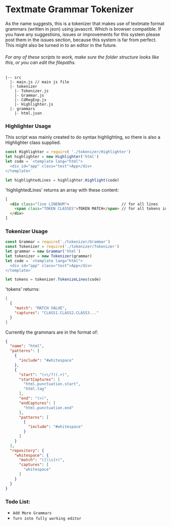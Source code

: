 # Textmate Grammar Tokenizer
As the name suggests, this is a tokenizer that makes use of textmate format grammars (written in json) using  javascrit. Which is browser compatible. If you have any suggestions, issues or improvements for this system please post them in the issues section, because this system is far from perfect.
This might also be turned in to an editor in the future.

###### For any of these scripts to work, make sure the folder structure looks like this, or you can edit the filepaths.
```
|-- src
  |- main.js // main js file
  |- tokenizer
    |- Tokenizer.js
    |- Grammar.js
    |- CdRegExp.js
    |- Highlighter.js
  |- grammars
    |- html.json
```

### Highlighter Usage
This script was mainly created to do syntax highlighting, so there is also a Highlighter class supplied.
```javascript
const Highlighter = require( './tokenizer/Highlighter')
let highlighter = new Highlighter('html')
let code = `<template lang="html">
  <div id="app" class="test">App</div>
</template>`

let highlightedLines = highlighter.Highlight(code)
```

'highlightedLines' returns an array with these content:
```html
[
  <div class="line LINENUM">                       // for all lines
    <span class="TOKEN CLASSES">TOKEN MATCH</span> // for all tokens in line
  </div>
]
```

### Tokenizer Usage
```javascript
const Grammar = require('./tokenizer/Grammar')
const Tokenizer = require('./tokenizer/Tokenizer')
let grammar = new Grammar('html')
let tokenizer = new Tokenizer(grammar)
let code = `<template lang="html">
  <div id="app" class="test">App</div>
</template>`

let tokens = tokenizer.TokenizeLines(code)
```

'tokens' returns:
```json
[
  {
    "match": "MATCH VALUE",
    "captures": "CLASS1.CLASS2.CLASS3..."
  }
]
```

Currently the grammars are in the format of:
```json
{
  "name": "html",
  "patterns": [
    {
      "include": "#whitespace"
    },
    {
      "start": "(<\/?)(.+)",
      "startCaptures": [
        "html.punctuation.start",
        "html.tag"
      ],
      "end": "(>)",
      "endCaptures": [
        "html.punctuation.end"
      ],
      "patterns": [
        {
          "include": "#whitespace"
        }
      ]
    }
  ],
  "repository": {
    "whitespace": {
      "match": "([\\s]+)",
      "captures": [
        "whitespace"
      ]
    }
  }
}
```

### Todo List:
* `Add More Grammars`
* `Turn into fully working editor`
